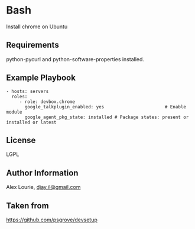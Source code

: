 Bash
========

Install chrome on Ubuntu

Requirements
------------

python-pycurl and python-software-properties installed.

Example Playbook
-------------------------

    - hosts: servers
      roles:
         - role: devbox.chrome
           google_talkplugin_enabled: yes                       # Enable module
           google_agent_pkg_state: installed # Package states: present or installed or latest
License
-------

LGPL

Author Information
------------------

Alex Lourie, djay.il@gmail.com


Taken from
------------------

https://github.com/psgrove/devsetup

